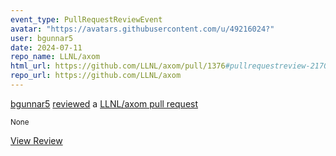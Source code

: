 ```yaml
---
event_type: PullRequestReviewEvent
avatar: "https://avatars.githubusercontent.com/u/49216024?"
user: bgunnar5
date: 2024-07-11
repo_name: LLNL/axom
html_url: https://github.com/LLNL/axom/pull/1376#pullrequestreview-2170635898
repo_url: https://github.com/LLNL/axom
---
```


<a href='https://github.com/bgunnar5' target='_blank'>bgunnar5</a> <a href='https://github.com/LLNL/axom/pull/1376#pullrequestreview-2170635898' target='_blank'>reviewed</a> a <a href='https://github.com/LLNL/axom/pull/1376' target='_blank'>LLNL/axom pull request</a>

<small>None</small>

<a href='https://github.com/LLNL/axom/pull/1376#pullrequestreview-2170635898' target='_blank'>View Review</a>